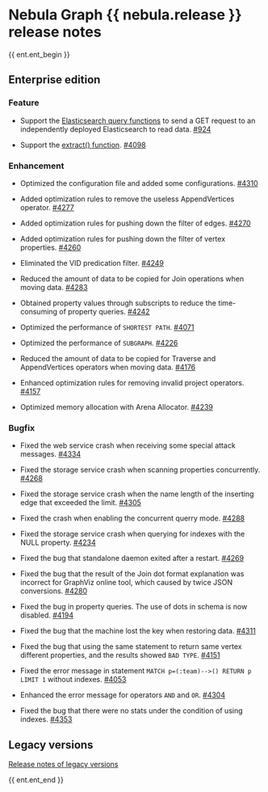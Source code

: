 # Nebula Graph {{ nebula.release }} release notes

{{ ent.ent_begin }}

## Enterprise edition

### Feature

- Support the [Elasticsearch query functions](../3.ngql-guide/6.functions-and-expressions/17.ES-function.md) to send a GET request to an independently deployed Elasticsearch to read data. [#924](https://github.com/vesoft-inc/nebula-ent/pull/924)

- Support the [extract() function](../3.ngql-guide/6.functions-and-expressions/2.string.md). [#4098](https://github.com/vesoft-inc/nebula/pull/4098)

### Enhancement

- Optimized the configuration file and added some configurations. [#4310](https://github.com/vesoft-inc/nebula/pull/4310)

- Added optimization rules to remove the useless AppendVertices operator. [#4277](https://github.com/vesoft-inc/nebula/pull/4277)

- Added optimization rules for pushing down the filter of edges. [#4270](https://github.com/vesoft-inc/nebula/pull/4270)

- Added optimization rules for pushing down the filter of vertex properties. [#4260](https://github.com/vesoft-inc/nebula/pull/4260)

- Eliminated the VID predication filter. [#4249](https://github.com/vesoft-inc/nebula/pull/4249)

- Reduced the amount of data to be copied for Join operations when moving data. [#4283](https://github.com/vesoft-inc/nebula/pull/4283)

- Obtained property values through subscripts to reduce the time-consuming of property queries. [#4242](https://github.com/vesoft-inc/nebula/pull/4242)

- Optimized the performance of `SHORTEST PATH`. [#4071](https://github.com/vesoft-inc/nebula/pull/4071)

- Optimized the performance of `SUBGRAPH`. [#4226](https://github.com/vesoft-inc/nebula/pull/4226)

- Reduced the amount of data to be copied for Traverse and AppendVertices operators when moving data. [#4176](https://github.com/vesoft-inc/nebula/pull/4176)

- Enhanced optimization rules for removing invalid project operators. [#4157](https://github.com/vesoft-inc/nebula/pull/4157)

- Optimized memory allocation with Arena Allocator. [#4239](https://github.com/vesoft-inc/nebula/pull/4239)

### Bugfix

- Fixed the web service crash when receiving some special attack messages. [#4334](https://github.com/vesoft-inc/nebula/pull/4334)

- Fixed the storage service crash when scanning properties concurrently. [#4268](https://github.com/vesoft-inc/nebula/pull/4268)

- Fixed the storage service crash when the name length of the inserting edge that exceeded the limit. [#4305](https://github.com/vesoft-inc/nebula/pull/4305)

- Fixed the crash when enabling the concurrent querry mode. [#4288](https://github.com/vesoft-inc/nebula/pull/4288)

- Fixed the storage service crash when querying for indexes with the NULL property. [#4234](https://github.com/vesoft-inc/nebula/pull/4234)

- Fixed the bug that standalone daemon exited after a restart. [#4269](https://github.com/vesoft-inc/nebula/pull/4269)

- Fixed the bug that the result of the Join dot format explanation was incorrect for GraphViz online tool, which caused by twice JSON conversions. [#4280](https://github.com/vesoft-inc/nebula/pull/4280)

- Fixed the bug in property queries. The use of dots in schema is now disabled. [#4194](https://github.com/vesoft-inc/nebula/pull/4194)

- Fixed the bug that the machine lost the key when restoring data. [#4311](https://github.com/vesoft-inc/nebula/pull/4311)

- Fixed the bug that using the same statement to return same vertex different properties, and the results showed `BAD TYPE`. [#4151](https://github.com/vesoft-inc/nebula/pull/4151)

- Fixed the error message in statement `MATCH p=(:team)-->() RETURN p LIMIT 1` without indexes. [#4053](https://github.com/vesoft-inc/nebula/pull/4053)

- Enhanced the error message for operators `AND` and `OR`. [#4304](https://github.com/vesoft-inc/nebula/pull/4304)

- Fixed the bug that there were no stats under the condition of using indexes. [#4353](https://github.com/vesoft-inc/nebula/pull/4353)

## Legacy versions

[Release notes of legacy versions](https://nebula-graph.io/posts/)

{{ ent.ent_end }}